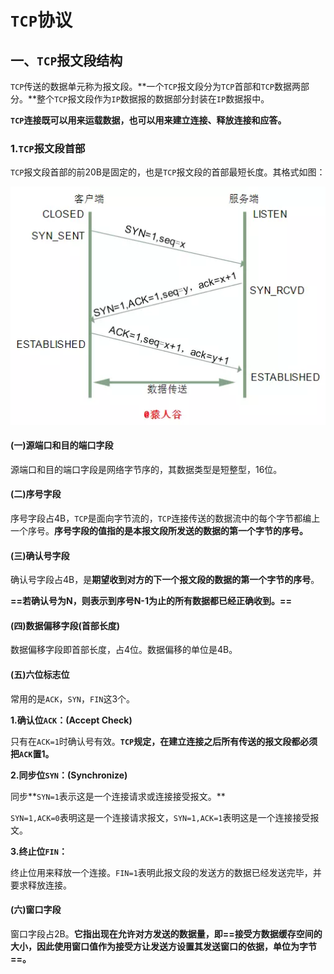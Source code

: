 # `TCP`协议

## 一、`TCP`报文段结构

`TCP`传送的数据单元称为报文段。**一个`TCP`报文段分为`TCP`首部和`TCP`数据两部分。**整个`TCP`报文段作为`IP`数据报的数据部分封装在`IP`数据报中。

**`TCP`连接既可以用来运载数据，也可以用来建立连接、释放连接和应答。**

### 1.`TCP`报文段首部

`TCP`报文段首部的前20B是固定的，也是`TCP`报文段的首部最短长度。其格式如图：

![1](./1.png)

####  (一)源端口和目的端口字段

源端口和目的端口字段是网络字节序的，其数据类型是短整型，16位。



#### (二)序号字段

序号字段占4B，`TCP`是面向字节流的，`TCP`连接传送的数据流中的每个字节都编上一个序号。**序号字段的值指的是本报文段所发送的数据的第一个字节的序号。**



#### (三)确认号字段

确认号字段占4B，是**期望收到对方的下一个报文段的数据的第一个字节的序号**。

**==若确认号为N，则表示到序号N-1为止的所有数据都已经正确收到。==**



#### (四)数据偏移字段(首部长度)

数据偏移字段即首部长度，占4位。数据偏移的单位是4B。



#### (五)六位标志位

常用的是`ACK`，`SYN`，`FIN`这3个。

**1.确认位`ACK`：(Accept  Check)**

只有在`ACK=1`时确认号有效。**`TCP`规定，在建立连接之后所有传送的报文段都必须把`ACK`置1。**

**2.同步位`SYN`：(Synchronize)**

同步**`SYN=1`表示这是一个连接请求或连接接受报文。**

`SYN=1,ACK=0`表明这是一个连接请求报文，`SYN=1,ACK=1`表明这是一个连接接受报文。

**3.终止位`FIN`：**

终止位用来释放一个连接。`FIN=1`表明此报文段的发送方的数据已经发送完毕，并要求释放连接。



#### (六)窗口字段

窗口字段占2B。**它指出现在允许对方发送的数据量，即==接受方数据缓存空间的大小，因此使用窗口值作为接受方让发送方设置其发送窗口的依据，单位为字节==。**
